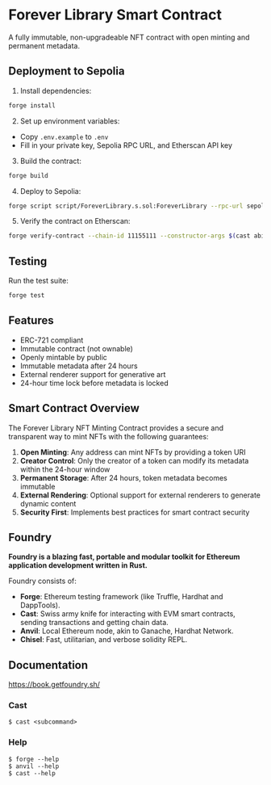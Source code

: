 # Forever Library Smart Contract

A fully immutable, non-upgradeable NFT contract with open minting and permanent metadata.

## Deployment to Sepolia

1. Install dependencies:

```bash
forge install
```

2. Set up environment variables:

- Copy `.env.example` to `.env`
- Fill in your private key, Sepolia RPC URL, and Etherscan API key

3. Build the contract:

```bash
forge build
```

4. Deploy to Sepolia:

```bash
forge script script/ForeverLibrary.s.sol:ForeverLibrary --rpc-url sepolia --broadcast --verify -vvvv
```

5. Verify the contract on Etherscan:

```bash
forge verify-contract --chain-id 11155111 --constructor-args $(cast abi-encode "constructor()" "") --watch <DEPLOYED_ADDRESS> src/ForeverLibrary.sol:ForeverLibrary
```

## Testing

Run the test suite:

```bash
forge test
```

## Features

- ERC-721 compliant
- Immutable contract (not ownable)
- Openly mintable by public
- Immutable metadata after 24 hours
- External renderer support for generative art
- 24-hour time lock before metadata is locked

## Smart Contract Overview

The Forever Library NFT Minting Contract provides a secure and transparent way to mint NFTs with the following guarantees:

1. **Open Minting**: Any address can mint NFTs by providing a token URI
2. **Creator Control**: Only the creator of a token can modify its metadata within the 24-hour window
3. **Permanent Storage**: After 24 hours, token metadata becomes immutable
4. **External Rendering**: Optional support for external renderers to generate dynamic content
5. **Security First**: Implements best practices for smart contract security

## Foundry

**Foundry is a blazing fast, portable and modular toolkit for Ethereum application development written in Rust.**

Foundry consists of:

- **Forge**: Ethereum testing framework (like Truffle, Hardhat and DappTools).
- **Cast**: Swiss army knife for interacting with EVM smart contracts, sending transactions and getting chain data.
- **Anvil**: Local Ethereum node, akin to Ganache, Hardhat Network.
- **Chisel**: Fast, utilitarian, and verbose solidity REPL.

## Documentation

https://book.getfoundry.sh/

### Cast

```shell
$ cast <subcommand>
```

### Help

```shell
$ forge --help
$ anvil --help
$ cast --help
```
